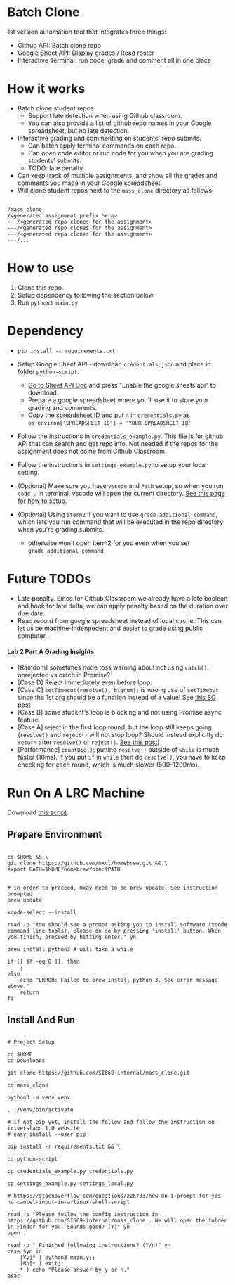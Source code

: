 # Batch Clone

1st version automation tool that integrates three things:
- Github API: Batch clone repo
- Google Sheet API: Display grades / Read roster
- Interactive Terminal: run code, grade and comment all in one place

# How it works

- Batch clone student repos
  - Support late detection when using Github classroom.
  - You can also provide a list of github repo names in your Google spreadsheet, but no late detection.
- Interactive grading and commenting on students' repo submits.
  - Can batch apply terminal commands on each repo.
  - Can open code editor or run code for you when you are grading students' submits.
  - TODO: late penalty
- Can keep track of multiple assignments, and show all the grades and comments you made in your Google spreadsheet.
- Will clone student repos next to the `mass_clone` directory as follows:

```

/mass_clone
/<generated assignment prefix here>
---/<generated repo clones for the assignment>
---/<generated repo clones for the assignment>
---/<generated repo clones for the assignment>
---/...

```

# How to use

1. Clone this repo.
1. Setup dependency following the section below.
1. Run `python3 main.py`

# Dependency

- `pip install -r requirements.txt`
- Setup Google Sheet API - download `credentials.json` and place in folder `python-script`.
  - [Go to Sheet API Doc](https://developers.google.com/sheets/api/quickstart/python) and press "Enable the google sheets api" to download.
  - Prepare a google spreadsheet where you'll use it to store your grading and comments.
  - Copy the spreadsheet ID and put it in `credentials.py` as `os.environ['SPREADSHEET_ID'] = 'YOUR SPREADSHEET ID'`
- Follow the instructions in `credentials_example.py`. This file is for github API that can search and get repo info. Not needed if the repos for the assignment does not come from Github Classroom.
- Follow the instructions in `settings_example.py` to setup your local setting.

- (Optional) Make sure you have `vscode` and `Path` setup, so when you run `code .` in terminal, vscode will open the current directory. [See this page for how to setup](https://code.visualstudio.com/docs/setup/mac).
- (Optional) Using `iterm2` if you want to use `grade_additional_command`, which lets you run command that will be executed in the repo directory when you're grading submits.
  - otherwise won't open iterm2 for you even when you set `grade_additional_command`

# Future TODOs

- Late penalty. Since for Github Classroom we already have a late boolean and hook for late delta, we can apply penalty based on the duration over due date.
- Read record from google spreadsheet instead of local cache. This can let us be machine-indenpedent and easier to grade using public computer.

#### Lab 2 Part A Grading Insights

- [Ramdom] sometimes node toss warning about not using `catch()`. onrejected vs catch in Promise?
- [Case D] Reject immediately even before loop.
- [Case C] `setTimeout(resolve(), bignum);` is wrong use of `setTimeout` since the 1st arg should be a function instead of a value! See [this SO post](https://stackoverflow.com/questions/39538473/using-settimeout-on-promise-chain)
- [Case B] some student's loop is blocking and not using Promise async feature.
- [Case A] reject in the first loop round, but the loop still keeps going. (`resolve()` and `reject()` will not stop loop? Should instead explicitly do `return` after `resolve()` or `reject()`. [See this post](https://stackoverflow.com/questions/32536049/do-i-need-to-return-after-early-resolve-reject))
- [Performance] `countBig()`: putting `resolve()` outside of `while` is much faster (10ms). If you put `if` in `while` then do `resolve()`, you have to keep checking for each round, which is much slower (500-1200ms).

# Run On A LRC Machine

Download [this script](https://raw.githubusercontent.com/SI669-internal/mass_clone/master/install-env-lrc-and-run.sh).

## Prepare Environment

```shell

cd $HOME && \
git clone https://github.com/mxcl/homebrew.git && \
export PATH=$HOME/homebrew/bin:$PATH


# in order to proceed, mxay need to do brew update. See instruction prompted
brew update

xcode-select --install

read -p "You should see a prompt asking you to install software (xcode command line tools), please do so by pressing 'install' button. When you finish, proceed by hitting enter." yn

brew install python3 # will take a while

if [[ $? -eq 0 ]]; then
    ;
else
    echo "ERROR: Failed to brew install python 3. See error message above."
    return
fi

```

## Install And Run

```shell

# Project Setup

cd $HOME
cd Downloads

git clone https://github.com/SI669-internal/mass_clone.git

cd mass_clone

python3 -m venv venv

. ./venv/bin/activate

# if not pip yet, install the follow and follow the instruction on iriversland 1.0 website
# easy_install --user pip

pip install -r requirements.txt && \

cd python-script

cp credentials_example.py credentials.py

cp settings_example.py settings_local.py

# https://stackoverflow.com/questions/226703/how-do-i-prompt-for-yes-no-cancel-input-in-a-linux-shell-script

read -p "Please follow the config instruction in https://github.com/SI669-internal/mass_clone . We will open the folder in Finder for you. Sounds good? (Y)" yn
open .

read -p " Finished following instructions? (Y/n)" yn
case $yn in
    [Yy]* ) python3 main.y;;
    [Nn]* ) exit;;
    * ) echo "Please answer by y or n."
esac


```